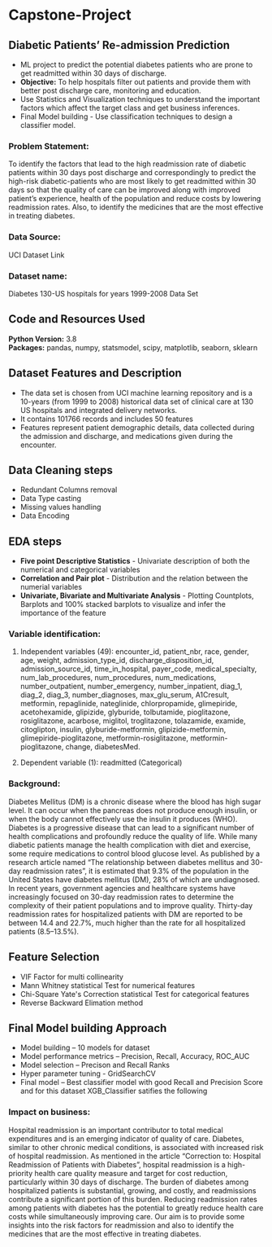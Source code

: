 # Capstone-Project
## Diabetic Patients’ Re-admission Prediction 

* ML project to predict the potential diabetes patients who are prone to get readmitted within 30 days of discharge.
* **Objective:** To help hospitals filter out patients and provide them with better post discharge care, monitoring and education.
* Use Statistics and Visualization techniques to understand the important factors which affect the target class and get business inferences.
* Final Model building - Use classification techniques to design a classifier model.

### Problem Statement: 
To identify the factors that lead to the high readmission rate of diabetic patients within 30 days post discharge and correspondingly to predict the high-risk diabetic-patients who are most likely to get readmitted within 30 days so that the quality of care can be improved along with improved patient’s experience, health of the population and reduce costs by lowering readmission rates. Also, to identify the medicines that are the most effective in treating diabetes. 

### Data Source: 
UCI Dataset Link 

### Dataset name: 
Diabetes 130-US hospitals for years 1999-2008 Data Set 

## Code and Resources Used
**Python Version:** 3.8  
**Packages:** pandas, numpy, statsmodel, scipy, matplotlib, seaborn, sklearn

## Dataset Features and Description
* The data set is chosen from UCI machine learning repository and is a 10-years (from 1999 to 2008) historical data set of clinical care at 130 US hospitals and integrated delivery networks. 
* It contains 101766 records and includes 50 features 
* Features represent patient demographic details, data collected during the admission and discharge, and medications given during the encounter.

## Data Cleaning steps
* Redundant Columns removal
* Data Type casting
*	Missing values handling
*	Data Encoding

## EDA steps
* **Five point Descriptive Statistics** - Univariate description of both the numerical and categorical variables
* **Correlation and Pair plot** - Distribution and the relation between the numerial variables
* **Univariate, Bivariate and Multivariate Analysis** - Plotting Countplots, Barplots and 100% stacked barplots to visualize and infer the importance of the feature

### Variable identification:
1. Independent variables (49): encounter_id, patient_nbr, race, gender, age, weight, admission_type_id, discharge_disposition_id, admission_source_id, time_in_hospital, payer_code, medical_specialty, num_lab_procedures, num_procedures, num_medications, number_outpatient, number_emergency, number_inpatient, diag_1, diag_2, diag_3, number_diagnoses, max_glu_serum, A1Cresult, metformin, repaglinide, nateglinide, chlorpropamide, glimepiride, 
acetohexamide, glipizide, glyburide, tolbutamide, pioglitazone, rosiglitazone, acarbose, miglitol, troglitazone, tolazamide, examide, citoglipton, insulin, glyburide-metformin,  glipizide-metformin, glimepiride-pioglitazone, metformin-rosiglitazone, metformin-pioglitazone, change, diabetesMed. 
 
2. Dependent variable (1): readmitted (Categorical) 

### Background:
Diabetes Mellitus (DM) is a chronic disease where the blood has high sugar level. It can occur when the pancreas does not produce enough insulin, or when the body cannot effectively use the insulin it produces (WHO). Diabetes is a progressive disease that can lead to a significant number of health complications and profoundly reduce the quality of life. While many diabetic patients manage the health complication with diet and exercise, some require medications to control blood glucose level. As published by a research article named “The relationship between diabetes mellitus and 30-day readmission rates”, it is estimated that 9.3% of the population in the United States have diabetes mellitus (DM), 28% of which are undiagnosed. In recent years, government agencies and healthcare systems have increasingly focused on 30-day readmission rates to determine the complexity of their patient populations and to improve quality. Thirty-day readmission rates for hospitalized patients with DM are reported to be between 14.4 and 22.7%, much higher than the rate for all hospitalized patients (8.5–13.5%).

## Feature Selection
* VIF Factor for multi collinearity
* Mann Whitney statistical Test for numerical features
* Chi-Square Yate's Correction statistical Test for categorical features
* Reverse Backward Elimation method

## Final Model building Approach
* Model building – 10 models for dataset
* Model performance metrics – Precision, Recall, Accuracy, ROC_AUC
* Model selection – Precison and Recall Ranks
* Hyper parameter tuning - GridSearchCV
* Final model – Best classifier model with good Recall and Precision Score and for this dataset XGB_Classifier satifies the following

### Impact on business: 
Hospital readmission is an important contributor to total medical expenditures and is an emerging indicator of quality of care. Diabetes, similar to other chronic medical conditions, is associated with increased risk of hospital readmission. As mentioned in the article “Correction to: Hospital Readmission of Patients with Diabetes”, hospital readmission is a high-priority health care quality measure and target for cost reduction, particularly within 30 days of discharge. The burden of diabetes among hospitalized patients is substantial, growing, and costly, and readmissions contribute a significant portion of this burden. Reducing readmission rates among patients with diabetes has the potential to greatly reduce health care costs while simultaneously improving care. Our aim is to provide some insights into the risk factors for readmission and also to identify the medicines that are the most effective in treating diabetes. 


